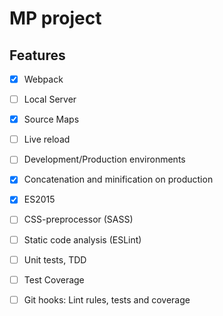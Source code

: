 # MP project

## Features

- [x] Webpack
- [ ] Local Server
- [x] Source Maps
- [ ] Live reload
- [ ] Development/Production environments
- [x] Concatenation and minification on production
- [x] ES2015
- [ ] CSS-preprocessor (SASS)
- [ ] Static code analysis (ESLint)
- [ ] Unit tests, TDD
- [ ] Test Coverage
- [ ] Git hooks: Lint rules, tests and coverage

